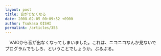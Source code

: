 ```yaml
---
layout: post
title: 音がでなくなる
date: 2008-02-05 00:09:52 +0900
author: Tsukasa OISHI
permalink: /articles/355
---
```


　VAIOから音が出なくなってしまいました。これは、ニコニコなんか見ないでプログラムでもしろ、ということでしょうか。ぶるぶる。

